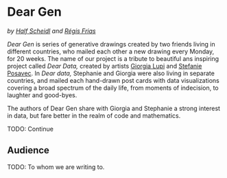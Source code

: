 # Dear Gen

_by_ [_Half Scheidl_](https://github.com/haschdl) _and_ [_Régis Frias_](http://regisfrias.com/)

_Dear Gen_ is series of generative drawings created by two friends living in different countries, who mailed each other a new drawing every Monday, for 20 weeks. The name of our project is a tribute to beautiful ans inspiring project called _Dear Data,_ created by artists [Giorgia Lupi](http://giorgialupi.com/) and [Stefanie Posavec](http://www.stefanieposavec.com/). In _Dear data,_ Stephanie and Giorgia were also living in separate countries, and mailed each hand-drawn post cards with data visualizations covering a broad spectrum of the daily life, from moments of indecision, to laughter and good-byes.

The authors of Dear Gen share with Giorgia and Stephanie a strong interest in data, but fare better in the realm of code and mathematics.

TODO: Continue

## Audience

TODO: To whom we are writing to.

